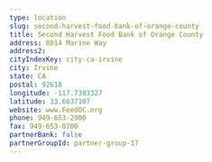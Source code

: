 ```yaml
---
type: location
slug: second-harvest-food-bank-of-orange-county
title: Second Harvest Food Bank of Orange County
address: 8014 Marine Way
address2: 
cityIndexKey: city-ca-irvine
city: Irvine
state: CA
postal: 92618
longitude: -117.7383327
latitude: 33.6637107
website: www.FeedOC.org
phone: 949-653-2900
fax: 949-653-0700
partnerBank: false
partnerGroupId: partner-group-17
---
```

